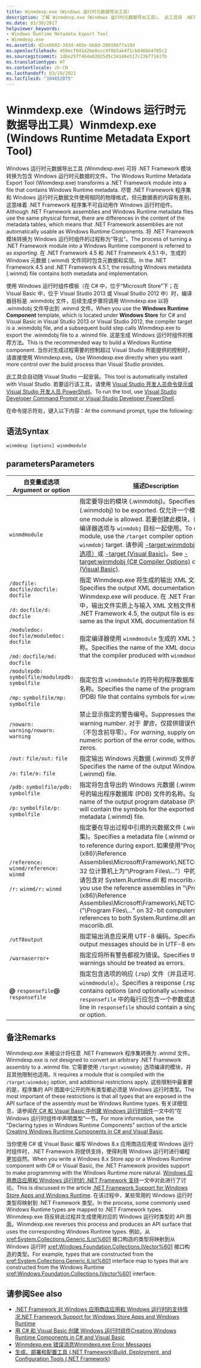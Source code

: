 ```yaml
---
title: Winmdexp.exe（Windows 运行时元数据导出工具）
description: 了解 Winmdexp.exe（Windows 运行时元数据导出工具）。 此工具将 .NET 模块转换为包含 Windows 运行时元数据的文件。
ms.date: 03/30/2017
helpviewer_keywords:
- Windows Runtime Metadata Export Tool
- Winmdexp.exe
ms.assetid: d2ce0683-343d-403e-bb8d-209186f7a19d
ms.openlocfilehash: 450ecf041d2be0ccc9f8b5ab4f1cb848bb4705c2
ms.sourcegitcommit: 1dbe25ff484a02025d5c34146e517c236f7161fb
ms.translationtype: HT
ms.contentlocale: zh-CN
ms.lasthandoff: 03/19/2021
ms.locfileid: "104652875"
---
```

# <a name="winmdexpexe-windows-runtime-metadata-export-tool"></a><span data-ttu-id="cd140-104">Winmdexp.exe（Windows 运行时元数据导出工具）</span><span class="sxs-lookup"><span data-stu-id="cd140-104">Winmdexp.exe (Windows Runtime Metadata Export Tool)</span></span>

<span data-ttu-id="cd140-105">Windows 运行时元数据导出工具 (Winmdexp.exe) 可将 .NET Framework 模块转换为包含 Windows 运行时元数据的文件。</span><span class="sxs-lookup"><span data-stu-id="cd140-105">The Windows Runtime Metadata Export Tool (Winmdexp.exe) transforms a .NET Framework module into a file that contains Windows Runtime metadata.</span></span> <span data-ttu-id="cd140-106">尽管 .NET Framework 程序集和 Windows 运行时元数据文件使用相同的物理格式，但元数据表的内容有差别，这意味着 .NET Framework 程序集不可自动用作 Windows 运行时组件。</span><span class="sxs-lookup"><span data-stu-id="cd140-106">Although .NET Framework assemblies and Windows Runtime metadata files use the same physical format, there are differences in the content of the metadata tables, which means that .NET Framework assemblies are not automatically usable as Windows Runtime Components.</span></span> <span data-ttu-id="cd140-107">将 .NET Framework 模块转换为 Windows 运行时组件的过程称为“导出”。</span><span class="sxs-lookup"><span data-stu-id="cd140-107">The process of turning a .NET Framework module into a Windows Runtime component is referred to as *exporting*.</span></span> <span data-ttu-id="cd140-108">在 .NET Framework 4.5 和 .NET Framework 4.5.1 中，生成的 Windows 元数据 (.winmd) 文件同时包含元数据和实现。</span><span class="sxs-lookup"><span data-stu-id="cd140-108">In the .NET Framework 4.5 and .NET Framework 4.5.1, the resulting Windows metadata (.winmd) file contains both metadata and implementation.</span></span>  
  
 <span data-ttu-id="cd140-109">使用 Windows 运行时组件模板（在 C# 中，位于“Microsoft Store”下；在 Visual Basic 中，位于 Visual Studio 2013 或 Visual Studio 2012 中）时，编译器目标是 .winmdobj 文件，后续生成步骤将调用 Winmdexp.exe 以将 .winmdobj 文件导出到 .winmd 文件。</span><span class="sxs-lookup"><span data-stu-id="cd140-109">When you use the **Windows Runtime Component** template, which is located under **Windows Store** for C# and Visual Basic in Visual Studio 2013 or Visual Studio 2012, the compiler target is a .winmdobj file, and a subsequent build step calls Winmdexp.exe to export the .winmdobj file to a .winmd file.</span></span> <span data-ttu-id="cd140-110">这是生成 Windows 运行时组件的推荐方法。</span><span class="sxs-lookup"><span data-stu-id="cd140-110">This is the recommended way to build a Windows Runtime component.</span></span> <span data-ttu-id="cd140-111">当你对生成过程需要的控制超过 Visual Studio 所能提供的控制时，请直接使用 Winmdexp.exe。</span><span class="sxs-lookup"><span data-stu-id="cd140-111">Use Winmdexp.exe directly when you want more control over the build process than Visual Studio provides.</span></span>  
  
 <span data-ttu-id="cd140-112">此工具会自动随 Visual Studio 一起安装。</span><span class="sxs-lookup"><span data-stu-id="cd140-112">This tool is automatically installed with Visual Studio.</span></span> <span data-ttu-id="cd140-113">若要运行该工具，请使用 [Visual Studio 开发人员命令提示或 Visual Studio 开发人员 PowerShell](/visualstudio/ide/reference/command-prompt-powershell)。</span><span class="sxs-lookup"><span data-stu-id="cd140-113">To run the tool, use [Visual Studio Developer Command Prompt or Visual Studio Developer PowerShell](/visualstudio/ide/reference/command-prompt-powershell).</span></span>
  
 <span data-ttu-id="cd140-114">在命令提示符处，键入以下内容：</span><span class="sxs-lookup"><span data-stu-id="cd140-114">At the command prompt, type the following:</span></span>  
  
## <a name="syntax"></a><span data-ttu-id="cd140-115">语法</span><span class="sxs-lookup"><span data-stu-id="cd140-115">Syntax</span></span>  
  
```console  
winmdexp [options] winmdmodule  
```  
  
## <a name="parameters"></a><span data-ttu-id="cd140-116">parameters</span><span class="sxs-lookup"><span data-stu-id="cd140-116">Parameters</span></span>  
  
|<span data-ttu-id="cd140-117">自变量或选项</span><span class="sxs-lookup"><span data-stu-id="cd140-117">Argument or option</span></span>|<span data-ttu-id="cd140-118">描述</span><span class="sxs-lookup"><span data-stu-id="cd140-118">Description</span></span>|  
|------------------------|-----------------|  
|`winmdmodule`|<span data-ttu-id="cd140-119">指定要导出的模块 (.winmdobj)。</span><span class="sxs-lookup"><span data-stu-id="cd140-119">Specifies the module (.winmdobj) to be exported.</span></span> <span data-ttu-id="cd140-120">仅允许一个模块。</span><span class="sxs-lookup"><span data-stu-id="cd140-120">Only one module is allowed.</span></span> <span data-ttu-id="cd140-121">若要创建此模块，请将 `/target` 编译器选项与 `winmdobj` 目标一起使用。</span><span class="sxs-lookup"><span data-stu-id="cd140-121">To create this module, use the `/target` compiler option with the `winmdobj` target.</span></span> <span data-ttu-id="cd140-122">请参阅 [-target:winmdobj（C# 编译器选项）](../../csharp/language-reference/compiler-options/output.md#targettype)或 [-target (Visual Basic)](../../visual-basic/reference/command-line-compiler/target.md)。</span><span class="sxs-lookup"><span data-stu-id="cd140-122">See [-target:winmdobj (C# Compiler Options)](../../csharp/language-reference/compiler-options/output.md#targettype) or [-target (Visual Basic)](../../visual-basic/reference/command-line-compiler/target.md).</span></span>|  
|<span data-ttu-id="cd140-123">`/docfile:` `docfile`</span><span class="sxs-lookup"><span data-stu-id="cd140-123">`/docfile:` `docfile`</span></span><br /><br /> <span data-ttu-id="cd140-124">`/d:` `docfile`</span><span class="sxs-lookup"><span data-stu-id="cd140-124">`/d:` `docfile`</span></span>|<span data-ttu-id="cd140-125">指定 Winmdexp.exe 将生成的输出 XML 文档文件。</span><span class="sxs-lookup"><span data-stu-id="cd140-125">Specifies the output XML documentation file that Winmdexp.exe will produce.</span></span> <span data-ttu-id="cd140-126">在 .NET Framework 4.5 中，输出文件实质上与输入 XML 文档文件相同。</span><span class="sxs-lookup"><span data-stu-id="cd140-126">In the .NET Framework 4.5, the output file is essentially the same as the input XML documentation file.</span></span>|  
|<span data-ttu-id="cd140-127">`/moduledoc:` `docfile`</span><span class="sxs-lookup"><span data-stu-id="cd140-127">`/moduledoc:` `docfile`</span></span><br /><br /> <span data-ttu-id="cd140-128">`/md:` `docfile`</span><span class="sxs-lookup"><span data-stu-id="cd140-128">`/md:` `docfile`</span></span>|<span data-ttu-id="cd140-129">指定编译器使用 `winmdmodule` 生成的 XML 文档文件的名称。</span><span class="sxs-lookup"><span data-stu-id="cd140-129">Specifies the name of the XML documentation file that the compiler produced with `winmdmodule`.</span></span>|  
|<span data-ttu-id="cd140-130">`/modulepdb:` `symbolfile`</span><span class="sxs-lookup"><span data-stu-id="cd140-130">`/modulepdb:` `symbolfile`</span></span><br /><br /> <span data-ttu-id="cd140-131">`/mp:` `symbolfile`</span><span class="sxs-lookup"><span data-stu-id="cd140-131">`/mp:` `symbolfile`</span></span>|<span data-ttu-id="cd140-132">指定包含 `winmdmodule` 的符号的程序数据库 (PDB) 文件的名称。</span><span class="sxs-lookup"><span data-stu-id="cd140-132">Specifies the name of the program database (PDB) file that contains symbols for `winmdmodule`.</span></span>|  
|<span data-ttu-id="cd140-133">`/nowarn:` `warning`</span><span class="sxs-lookup"><span data-stu-id="cd140-133">`/nowarn:` `warning`</span></span>|<span data-ttu-id="cd140-134">禁止显示指定的警告编号。</span><span class="sxs-lookup"><span data-stu-id="cd140-134">Suppresses the specified warning number.</span></span> <span data-ttu-id="cd140-135">对于 *警告*，仅提供错误代码的数字部分（不包含前导零）。</span><span class="sxs-lookup"><span data-stu-id="cd140-135">For *warning*, supply only the numeric portion of the error code, without leading zeros.</span></span>|  
|<span data-ttu-id="cd140-136">`/out:` `file`</span><span class="sxs-lookup"><span data-stu-id="cd140-136">`/out:` `file`</span></span><br /><br /> <span data-ttu-id="cd140-137">`/o:` `file`</span><span class="sxs-lookup"><span data-stu-id="cd140-137">`/o:` `file`</span></span>|<span data-ttu-id="cd140-138">指定输出 Windows 元数据 (.winmd) 文件的名称。</span><span class="sxs-lookup"><span data-stu-id="cd140-138">Specifies the name of the output Windows metadata (.winmd) file.</span></span>|  
|<span data-ttu-id="cd140-139">`/pdb:` `symbolfile`</span><span class="sxs-lookup"><span data-stu-id="cd140-139">`/pdb:` `symbolfile`</span></span><br /><br /> <span data-ttu-id="cd140-140">`/p:` `symbolfile`</span><span class="sxs-lookup"><span data-stu-id="cd140-140">`/p:` `symbolfile`</span></span>|<span data-ttu-id="cd140-141">指定将包含导出的 Windows 元数据 (.winmd) 文件的符号的输出程序数据库 (PDB) 文件的名称。</span><span class="sxs-lookup"><span data-stu-id="cd140-141">Specifies the name of the output program database (PDB) file that will contain the symbols for the exported Windows metadata (.winmd) file.</span></span>|  
|<span data-ttu-id="cd140-142">`/reference:` `winmd`</span><span class="sxs-lookup"><span data-stu-id="cd140-142">`/reference:` `winmd`</span></span><br /><br /> <span data-ttu-id="cd140-143">`/r:` `winmd`</span><span class="sxs-lookup"><span data-stu-id="cd140-143">`/r:` `winmd`</span></span>|<span data-ttu-id="cd140-144">指定要在导出过程中引用的元数据文件 (.winmd 或程序集)。</span><span class="sxs-lookup"><span data-stu-id="cd140-144">Specifies a metadata file (.winmd or assembly) to reference during export.</span></span> <span data-ttu-id="cd140-145">如果使用“Program Files (x86)\Reference Assemblies\Microsoft\Framework\\.NETCore\v4.5”（在 32 位计算机上为“\Program Files\\...”）中的引用程序集，请包含对 System.Runtime.dll 和 mscorlib.dll 的引用。</span><span class="sxs-lookup"><span data-stu-id="cd140-145">If you use the reference assemblies in "\Program Files (x86)\Reference Assemblies\Microsoft\Framework\\.NETCore\v4.5" ("\Program Files\\..." on 32-bit computers), include references to both System.Runtime.dll and mscorlib.dll.</span></span>|  
|`/utf8output`|<span data-ttu-id="cd140-146">指定输出消息应采用 UTF-8 编码。</span><span class="sxs-lookup"><span data-stu-id="cd140-146">Specifies that output messages should be in UTF-8 encoding.</span></span>|  
|`/warnaserror+`|<span data-ttu-id="cd140-147">指定应将所有警告都视为错误。</span><span class="sxs-lookup"><span data-stu-id="cd140-147">Specifies that all warnings should be treated as errors.</span></span>|  
|<span data-ttu-id="cd140-148">**@** `responsefile`</span><span class="sxs-lookup"><span data-stu-id="cd140-148">**@** `responsefile`</span></span>|<span data-ttu-id="cd140-149">指定包含选项的响应 (.rsp) 文件（并且还可以选择指定 `winmdmodule`）。</span><span class="sxs-lookup"><span data-stu-id="cd140-149">Specifies a response (.rsp) file that contains options (and optionally `winmdmodule`).</span></span> <span data-ttu-id="cd140-150">`responsefile` 中的每行应包含一个参数或选项。</span><span class="sxs-lookup"><span data-stu-id="cd140-150">Each line in `responsefile` should contain a single argument or option.</span></span>|  
  
## <a name="remarks"></a><span data-ttu-id="cd140-151">备注</span><span class="sxs-lookup"><span data-stu-id="cd140-151">Remarks</span></span>  

 <span data-ttu-id="cd140-152">Winmdexp.exe 未被设计将任意 .NET Framework 程序集转换为 .winmd 文件。</span><span class="sxs-lookup"><span data-stu-id="cd140-152">Winmdexp.exe is not designed to convert an arbitrary .NET Framework assembly to a .winmd file.</span></span> <span data-ttu-id="cd140-153">它需要使用 `/target:winmdobj` 选项编译的模块，并且其他限制也适用。</span><span class="sxs-lookup"><span data-stu-id="cd140-153">It requires a module that is compiled with the `/target:winmdobj` option, and additional restrictions apply.</span></span> <span data-ttu-id="cd140-154">这些限制中最重要的是，程序集的 API 图面中公开的所有类型都必须是 Windows 运行时类型。</span><span class="sxs-lookup"><span data-stu-id="cd140-154">The most important of these restrictions is that all types that are exposed in the API surface of the assembly must be Windows Runtime types.</span></span> <span data-ttu-id="cd140-155">有关详细信息，请参阅[在 C# 和 Visual Basic 中创建 Windows 运行时组件](/previous-versions/br230301(v=vs.110))一文中的“在 Windows 运行时组件中声明类型”一节。</span><span class="sxs-lookup"><span data-stu-id="cd140-155">For more information, see the "Declaring types in Windows Runtime Components" section of the article [Creating Windows Runtime Components in C# and Visual Basic](/previous-versions/br230301(v=vs.110)).</span></span>
  
 <span data-ttu-id="cd140-156">当你使用 C# 或 Visual Basic 编写 Windows 8.x 应用商店应用或 Windows 运行时组件时，.NET Framework 将提供支持，使得利用 Windows 运行时进行编程更加自然。</span><span class="sxs-lookup"><span data-stu-id="cd140-156">When you write a Windows 8.x Store app or a Windows Runtime component with C# or Visual Basic, the .NET Framework provides support to make programming with the Windows Runtime more natural.</span></span> <span data-ttu-id="cd140-157">[Windows 应用商店应用和 Windows 运行时的 .NET Framework 支持](../cross-platform/support-for-windows-store-apps-and-windows-runtime.md)一文中对此进行了讨论。</span><span class="sxs-lookup"><span data-stu-id="cd140-157">This is discussed in the article [.NET Framework Support for Windows Store Apps and Windows Runtime](../cross-platform/support-for-windows-store-apps-and-windows-runtime.md).</span></span> <span data-ttu-id="cd140-158">在该过程中，某些常用的 Windows 运行时类型将映射到 .NET Framework 类型。</span><span class="sxs-lookup"><span data-stu-id="cd140-158">In the process, some commonly used Windows Runtime types are mapped to .NET Framework types.</span></span> <span data-ttu-id="cd140-159">Winmdexp.exe 将反转此过程并生成使用对应的 Windows 运行时类型的 API 图面。</span><span class="sxs-lookup"><span data-stu-id="cd140-159">Winmdexp.exe reverses this process and produces an API surface that uses the corresponding Windows Runtime types.</span></span> <span data-ttu-id="cd140-160">例如，从 <xref:System.Collections.Generic.IList%601> 接口构造的类型将映射到从 Windows 运行时 <xref:Windows.Foundation.Collections.IVector%601> 接口构造的类型。</span><span class="sxs-lookup"><span data-stu-id="cd140-160">For example, types that are constructed from the <xref:System.Collections.Generic.IList%601> interface map to types that are constructed from the Windows Runtime <xref:Windows.Foundation.Collections.IVector%601> interface.</span></span>  
  
## <a name="see-also"></a><span data-ttu-id="cd140-161">请参阅</span><span class="sxs-lookup"><span data-stu-id="cd140-161">See also</span></span>

- [<span data-ttu-id="cd140-162">.NET Framework 对 Windows 应用商店应用和 Windows 运行时的支持情况</span><span class="sxs-lookup"><span data-stu-id="cd140-162">.NET Framework Support for Windows Store Apps and Windows Runtime</span></span>](../cross-platform/support-for-windows-store-apps-and-windows-runtime.md)
- <span data-ttu-id="cd140-163">[用 C# 和 Visual Basic 创建 Windows 运行时组件](/previous-versions/br230301(v=vs.110))</span><span class="sxs-lookup"><span data-stu-id="cd140-163">[Creating Windows Runtime Components in C# and Visual Basic](/previous-versions/br230301(v=vs.110))</span></span>
- [<span data-ttu-id="cd140-164">Winmdexp.exe 错误消息</span><span class="sxs-lookup"><span data-stu-id="cd140-164">Winmdexp.exe Error Messages</span></span>](winmdexp-exe-error-messages.md)
- <span data-ttu-id="cd140-165">[生成、部署和配置工具 (.NET Framework)](/previous-versions/dotnet/netframework-4.0/dd233108(v=vs.100))</span><span class="sxs-lookup"><span data-stu-id="cd140-165">[Build, Deployment, and Configuration Tools (.NET Framework)](/previous-versions/dotnet/netframework-4.0/dd233108(v=vs.100))</span></span>
